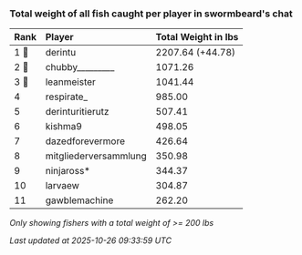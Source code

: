 ### Total weight of all fish caught per player in swormbeard's chat

| Rank  | Player                | Total Weight in lbs |
|:------|:----------------------|:--------------------|
| 1 🥇  | derintu               | 2207.64 (+44.78)    |
| 2 🥈  | chubby_________       | 1071.26             |
| 3 🥉  | leanmeister           | 1041.44             |
| 4     | respirate_            | 985.00              |
| 5     | derinturitierutz      | 507.41              |
| 6     | kishma9               | 498.05              |
| 7     | dazedforevermore      | 426.64              |
| 8     | mitgliederversammlung | 350.98              |
| 9     | ninjaross*            | 344.37              |
| 10    | larvaew               | 304.87              |
| 11    | gawblemachine         | 262.20              |

_Only showing fishers with a total weight of >= 200 lbs_

_Last updated at 2025-10-26 09:33:59 UTC_